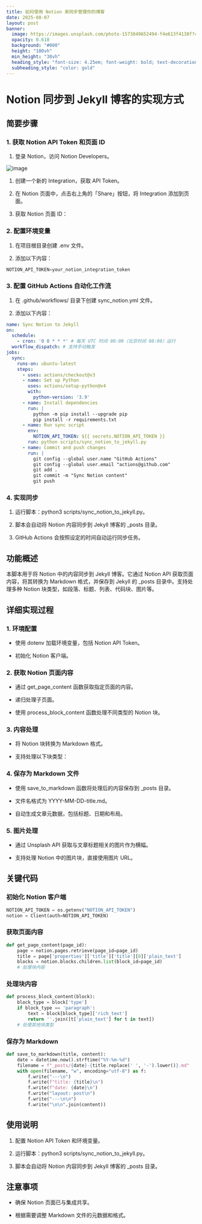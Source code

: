```yaml
---
title: 如何使用 Notion 来同步管理你的博客
date: 2025-08-07
layout: post
banner:
  image: https://images.unsplash.com/photo-1573849652494-f4e613f4138f?crop=entropy&cs=tinysrgb&fit=max&fm=jpg&ixid=M3w2OTIwMzJ8MHwxfHJhbmRvbXx8fHx8fHx8fDE3NTQ1OTE3Nzh8&ixlib=rb-4.1.0&q=80&w=1080
  opacity: 0.618
  background: "#000"
  height: "100vh"
  min_height: "38vh"
  heading_style: "font-size: 4.25em; font-weight: bold; text-decoration: underline"
  subheading_style: "color: gold"
---
```


# Notion 同步到 Jekyll 博客的实现方式

## 简要步骤

### 1. 获取 Notion API Token 和页面 ID

1. 登录 Notion，访问 Notion Developers。

![image](https://prod-files-secure.s3.us-west-2.amazonaws.com/a7a0cc5a-89b9-4cda-8686-1fba0ca52f40/d19c1afe-dea5-4312-9333-786b0ba83054/image.png?X-Amz-Algorithm=AWS4-HMAC-SHA256&X-Amz-Content-Sha256=UNSIGNED-PAYLOAD&X-Amz-Credential=ASIAZI2LB466S7KIXVCK%2F20250807%2Fus-west-2%2Fs3%2Faws4_request&X-Amz-Date=20250807T183617Z&X-Amz-Expires=3600&X-Amz-Security-Token=IQoJb3JpZ2luX2VjEFoaCXVzLXdlc3QtMiJIMEYCIQDGtPhrk1HGYI6v%2FQsA1VIjFBg%2F%2FBNR9nHW0QW5PNUnPwIhAI7eQs7c%2Fbp9HJmVbFPEz1fqMU1IlHaqB%2FA3PsFhWEYPKogECJP%2F%2F%2F%2F%2F%2F%2F%2F%2F%2FwEQABoMNjM3NDIzMTgzODA1Igz3jT66dievsEGv8bkq3AMXIsx5xkggv0B3knQB72gqr7BSVLTR8NiQP7lJsWAe1hiAClQu2ucTnC5MU9UDZVmzoJVqZoqAMkq4lxgeUmZJlq3p4pZEPj0s1ZfWh%2BP7smvGs2wH5MnYOMf0aX6CWfMMzu3pNXiG6sphLJF3hQU5Bsc5J9ua%2BboZirY7JEgLuhOT9r9Mw1Un2cOz1DDeOD%2BpGcVb5lqcO3Gu5lw9Keel%2BRBLv%2F4SgxvOJsbyxE%2B1rxlQgNUmhtf6dNEZA5XH7D4kT%2BttFwAcn5tjZb75iP6eiqHxIc2cJTZn55%2F3uGIRS7gyDwU6w%2FIR%2BLiP63jxjoe2vjq%2FabvxQofVLsdmp0VgnWVvrY8UeVwqioeK5qIS%2Bz1G2HuR2AJcAi8lADlJT3ZEFhbqsoMa3rT2MtVfbDoN1lUfJmNgQ%2B8f2BMGFV6S0XfBuqY%2BTl89xDjD4%2BXfdWk4kRWwFFA1Ssx55K1UvJsUrnFSsiI7iVu%2BYfZk74oJMIiLrjreeFQyDr6GfxY%2Bv1Pqx7tPdYUFYFgj%2FnvXPCajW7ESBIEInUuzV9%2F1LvEp%2Bhw5zx3JZQIizP%2FliCgVMmyP2ZFgKcZpBj2eEdkzzXU%2F5A3%2BpRZBYz24wR64SStGnVps8yzwd2BSkCF5nTDBydPEBjqkAca1c5p4GKObYTnGs22Sx6Eo6FAlbnDfyvV6AX2Lv99vx8pUKnII1%2Fn1yOACDdQpfUC4SaV4MxJRbksoc6SEMan%2BIyzsT4TMzu9dj2q9DkPJORAdDBJinJc3%2FVDaY%2Bi6Nfx5%2FWfGUojROMTpf71EvUUmiWHQSDWQbJgicJq237cW%2Fq%2FMLYeTDsifVaoMY7wvMsQSDIC5Nz478%2FgIy2QaLEnJkcXd&X-Amz-Signature=2e278e28540eae8c32b422c0d8815d589119ee9f5698c670181027640cabadf4&X-Amz-SignedHeaders=host&x-amz-checksum-mode=ENABLED&x-id=GetObject)

1. 创建一个新的 Integration，获取 API Token。

1. 在 Notion 页面中，点击右上角的「Share」按钮，将 Integration 添加到页面。

1. 获取 Notion 页面 ID：


### 2. 配置环境变量

1. 在项目根目录创建 .env 文件。

1. 添加以下内容：

```javascript
NOTION_API_TOKEN=your_notion_integration_token
```

### 3. 配置 GitHub Actions 自动化工作流

1. 在 .github/workflows/ 目录下创建 sync_notion.yml 文件。

1. 添加以下内容：

```yaml
name: Sync Notion to Jekyll
on:
  schedule:
    - cron: '0 0 * * *' # 每天 UTC 时间 00:00（北京时间 08:00）运行
  workflow_dispatch: # 支持手动触发
jobs:
  sync:
    runs-on: ubuntu-latest
    steps:
      - uses: actions/checkout@v3
      - name: Set up Python
        uses: actions/setup-python@v4
        with:
          python-version: '3.9'
      - name: Install dependencies
        run: |
          python -m pip install --upgrade pip
          pip install -r requirements.txt
      - name: Run sync script
        env:
          NOTION_API_TOKEN: ${{ secrets.NOTION_API_TOKEN }}
        run: python scripts/sync_notion_to_jekyll.py
      - name: Commit and push changes
        run: |
          git config --global user.name "GitHub Actions"
          git config --global user.email "actions@github.com"
          git add .
          git commit -m "Sync Notion content"
          git push
```

### 4. 实现同步

1. 运行脚本：python3 scripts/sync_notion_to_jekyll.py。

1. 脚本会自动将 Notion 内容同步到 Jekyll 博客的 _posts 目录。

1. GitHub Actions 会按照设定的时间自动运行同步任务。

## 功能概述

本脚本用于将 Notion 中的内容同步到 Jekyll 博客。它通过 Notion API 获取页面内容，将其转换为 Markdown 格式，并保存到 Jekyll 的 _posts 目录中。支持处理多种 Notion 块类型，如段落、标题、列表、代码块、图片等。

## 详细实现过程

### 1. 环境配置

- 使用 dotenv 加载环境变量，包括 Notion API Token。

- 初始化 Notion 客户端。

### 2. 获取 Notion 页面内容

- 通过 get_page_content 函数获取指定页面的内容。

- 递归处理子页面。

- 使用 process_block_content 函数处理不同类型的 Notion 块。

### 3. 内容处理

- 将 Notion 块转换为 Markdown 格式。

- 支持处理以下块类型：


### 4. 保存为 Markdown 文件

- 使用 save_to_markdown 函数将处理后的内容保存到 _posts 目录。

- 文件名格式为 YYYY-MM-DD-title.md。

- 自动生成文章元数据，包括标题、日期和布局。

### 5. 图片处理

- 通过 Unsplash API 获取与文章标题相关的图片作为横幅。

- 支持处理 Notion 中的图片块，直接使用图片 URL。

## 关键代码

### 初始化 Notion 客户端

```python
NOTION_API_TOKEN = os.getenv("NOTION_API_TOKEN")
notion = Client(auth=NOTION_API_TOKEN)
```

### 获取页面内容

```python
def get_page_content(page_id):
    page = notion.pages.retrieve(page_id=page_id)
    title = page['properties']['title']['title'][0]['plain_text']
    blocks = notion.blocks.children.list(block_id=page_id)
    # 处理块内容
```

### 处理块内容

```python
def process_block_content(block):
    block_type = block['type']
    if block_type == 'paragraph':
        text = block[block_type]['rich_text']
        return ''.join([t['plain_text'] for t in text])
    # 处理其他块类型
```

### 保存为 Markdown

```python
def save_to_markdown(title, content):
    date = datetime.now().strftime("%Y-%m-%d")
    filename = f"_posts/{date}-{title.replace(' ', '-').lower()}.md"
    with open(filename, "w", encoding="utf-8") as f:
        f.write("---\n")
        f.write(f"title: {title}\n")
        f.write(f"date: {date}\n")
        f.write("layout: post\n")
        f.write("---\n\n")
        f.write("\n\n".join(content))
```

## 使用说明

1. 配置 Notion API Token 和环境变量。

1. 运行脚本：python3 scripts/sync_notion_to_jekyll.py。

1. 脚本会自动将 Notion 内容同步到 Jekyll 博客的 _posts 目录。

## 注意事项

- 确保 Notion 页面已与集成共享。

- 根据需要调整 Markdown 文件的元数据和格式。